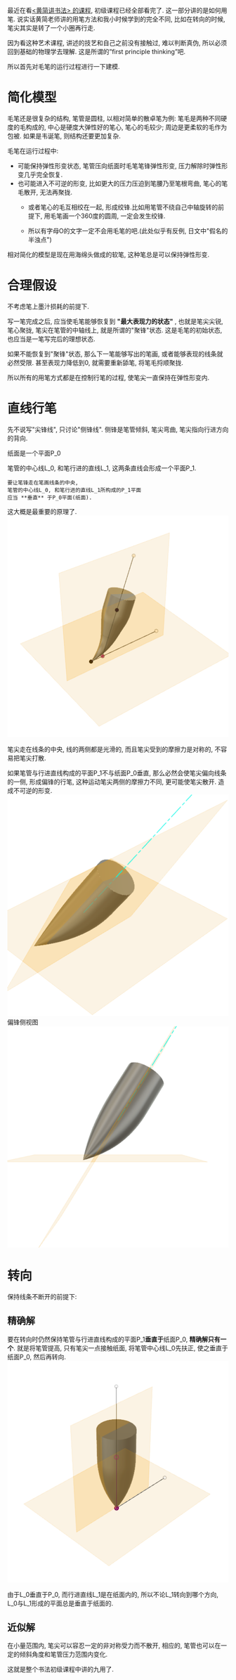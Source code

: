 <!--
.. title: 毛笔字粗浅研究(0)
.. slug: brush-pen-research-0
.. date: 2018-1-5 22:00:06 UTC+08:00
.. tags:
.. category:
.. link:
.. description:
.. type: text
-->
最近在看[<黄简讲书法> 的课程](https://www.youtube.com/playlist?list=PL54cajc78e_S8g1Ow2r3epz9GfDLu6iKT), 初级课程已经全部看完了. 这一部分讲的是如何用笔. 说实话黄简老师讲的用笔方法和我小时候学到的完全不同, 比如在转向的时候, 笔尖其实是转了一个小圈再行走.

因为看这种艺术课程, 讲述的技艺和自己之前没有接触过, 难以判断真伪, 所以必须回到基础的物理学去理解. 这是所谓的”first principle thinking”吧.

所以首先对毛笔的运行过程进行一下建模.

<!-- TEASER_END -->
# 简化模型

毛笔还是很复杂的结构, 笔管是圆柱, 以相对简单的散卓笔为例: 笔毛是两种不同硬度的毛构成的, 中心是硬度大弹性好的笔心, 笔心的毛较少; 周边是更柔软的毛作为包被. 如果是韦诞笔, 则结构还要更加复杂.

毛笔在运行过程中:

* 可能保持弹性形变状态, 笔管压向纸面时毛笔笔锋弹性形变, 压力解除时弹性形变几乎完全恢复.
* 也可能进入不可逆的形变, 比如更大的压力压迫到笔腰乃至笔根弯曲, 笔心的笔毛散开, 无法再聚拢.
  * 或者笔心的毛互相绞在一起, 形成绞锋.比如用笔管不绕自己中轴旋转的前提下, 用毛笔画一个360度的圆周, 一定会发生绞锋.

  * 所以有字母O的文字一定不会用毛笔的吧.(此处似乎有反例, 日文中"假名的半浊点")

相对简化的模型是现在用海绵头做成的软笔, 这种笔总是可以保持弹性形变.

# 合理假设

不考虑笔上墨汁损耗的前提下.

写一笔完成之后, 应当使毛笔能够恢复到 __"最大表现力的状态"__ , 也就是笔尖尖锐, 笔心聚拢, 笔尖在笔管的中轴线上, 就是所谓的"聚锋"状态. 这是毛笔的初始状态, 也应当是一笔写完后的理想状态.

如果不能恢复到"聚锋"状态, 那么下一笔能够写出的笔画, 或者能够表现的线条就必然受限. 甚至表现力降低到0, 就需要重新舔笔, 将笔毛捋顺聚拢.

所以所有的用笔方式都是在控制行笔的过程, 使笔尖一直保持在弹性形变内.

# 直线行笔

先不说写"尖锋线", 只讨论"侧锋线". 侧锋是笔管倾斜, 笔尖弯曲, 笔尖指向行进方向的背向.

纸面是一个平面P_0

笔管的中心线L_0, 和笔行进的直线L_1, 这两条直线会形成一个平面P_1.

    要让笔锋走在笔画线条的中央,
    笔管的中心线L_0, 和笔行进的直线L_1所构成的P_1平面
    应当 **垂直** 于P_0平面(纸面).

这大概是最重要的原理了.
![侧锋](/images/侧锋.png)

笔尖走在线条的中央, 线的两侧都是光滑的, 而且笔尖受到的摩擦力是对称的, 不容易把笔尖打散.

如果笔管与行进直线构成的平面P_1不与纸面P_0垂直, 那么必然会使笔尖偏向线条的一侧, 形成偏锋的行笔, 这种运动笔尖两侧的摩擦力不同, 更可能使笔尖散开. 造成不可逆的形变.
![偏锋1](/images/偏锋1.png)
偏锋侧视图
![偏锋2](/images/偏锋2.png)



# 转向
保持线条不断开的前提下:

## 精确解

要在转向时仍然保持笔管与行进直线构成的平面P_1**垂直于**纸面P_0, **精确解只有一个**. 就是将笔管提高, 只有笔尖一点接触纸面, 将笔管中心线L_0先扶正, 使之垂直于纸面P_0, 然后再转向.
![正锋](/images/正锋.png)

由于L_0垂直于P_0, 而行进直线L_1是在纸面内的, 所以不论L_1转向到哪个方向, L_0与L_1形成的平面总是垂直于纸面的.

## 近似解

在小量范围内, 笔尖可以容忍一定的非对称受力而不散开, 相应的, 笔管也可以在一定的倾斜角度和笔管压力范围内变化.

这就是整个书法初级课程中讲的九用了.
